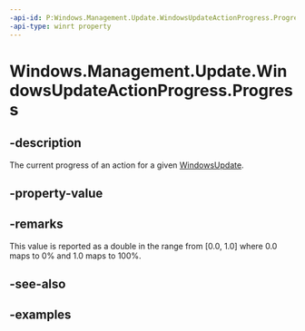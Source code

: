 ```yaml
---
-api-id: P:Windows.Management.Update.WindowsUpdateActionProgress.Progress
-api-type: winrt property
---
```


# Windows.Management.Update.WindowsUpdateActionProgress.Progress

<!--
public double Progress { get; }
-->


## -description
The current progress of an action for a given [WindowsUpdate](./windowsupdate.md).

## -property-value

## -remarks
This value is reported as a double in the range from [0.0, 1.0] where 0.0 maps to 0% and 1.0 maps to 100%.

## -see-also

## -examples


